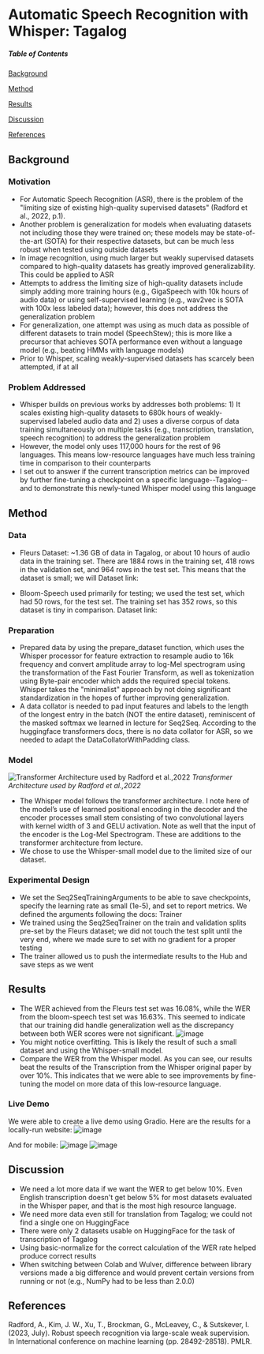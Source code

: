 # Automatic Speech Recognition with Whisper: Tagalog

##### Table of Contents  
[Background](#background)  

[Method](#method)

[Results](#results) 

[Discussion](#discussion)  

[References](#references)



## Background

### Motivation

- For Automatic Speech Recognition (ASR), there is the problem of the "limiting size of existing high-quality supervised datasets" (Radford et al., 2022, p.1).
- Another problem is generalization for models when evaluating datasets not including those they were trained on; these models may be state-of-the-art (SOTA) for their respective datasets, but can be much less robust when tested using outside datasets
- In image recognition, using much larger but weakly supervised datasets compared to high-quality datasets has greatly improved generalizability. This could be applied to ASR
- Attempts to address the limiting size of high-quality datasets include simply adding more training hours (e.g., GigaSpeech with 10k hours of audio data) or using self-supervised learning (e.g., wav2vec is SOTA with 100x less labeled data); however, this does not address the generalization problem
- For generalization, one attempt was using as much data as possible of different datasets to train model (SpeechStew); this is more like a precursor that achieves SOTA performance even without a language model (e.g., beating HMMs with language models)
- Prior to Whisper, scaling weakly-supervised datasets has scarcely been attempted, if at all

### Problem Addressed
- Whisper builds on previous works by addresses both problems: 1) It scales existing high-quality datasets to 680k hours of weakly-supervised labeled audio data and 2) uses a diverse corpus of data training simultaneously on multiple tasks (e.g., transcription, translation, speech recognition) to address the generalization problem
- However, the model only uses 117,000 hours for the rest of 96 languages. This means low-resource languages have much less training time in comparison to their counterparts
- I set out to answer if the current transcription metrics can be improved by further fine-tuning a checkpoint on a specific language--Tagalog--and to demonstrate this newly-tuned Whisper model using this language


## Method

### Data
- Fleurs Dataset: ~1.36 GB of data in Tagalog, or about 10 hours of audio data in the training set. There are 1884 rows in the training set, 418 rows in the validation set, and 964 rows in the test set. This means that the dataset is small; we will 
Dataset link:
[](https://huggingface.co/datasets/google/fleurs/tree/main)

- Bloom-Speech used primarily for testing; we used the test set, which had 50 rows, for the test set. The training set has 352 rows, so this dataset is tiny in comparison.
Dataset link:
[](https://huggingface.co/datasets/sil-ai/bloom-speech)

### Preparation
- Prepared data by using the prepare_dataset function, which uses the Whisper processor for feature extraction to resample audio to 16k frequency and convert amplitude array to log-Mel spectrogram using the transformation of the Fast Fourier Transform, as well as tokenization using Byte-pair encoder which adds the required special tokens. Whisper takes the "minimalist" approach by not doing significant standardization in the hopes of further improving generalization.
- A data collator is needed to pad input features and labels to the length of the longest entry in the batch (NOT the entire dataset), reminiscent of the masked softmax we learned in lecture for Seq2Seq. According to the huggingface transformers docs, there is no data collator for ASR, so we needed to adapt the DataCollatorWithPadding class.

### Model
![Transformer Architecture used by Radford et al.,2022](https://github.com/user-attachments/assets/8964ee8f-036a-46c2-9b79-9aeedeae60a6)
*Transformer Architecture used by Radford et al.,2022*
- The Whisper model follows the transformer architecture. I note here of the model’s use of learned positional encoding in the decoder and the encoder processes small stem consisting of two convolutional layers with kernel width of 3 and GELU activation. Note as well that the input of the encoder is the Log-Mel Spectrogram. These are additions to the transformer architecture from lecture.
- We chose to use the Whisper-small model due to the limited size of our dataset.

### Experimental Design
- We set the Seq2SeqTrainingArguments to be able to save checkpoints, specify the learning rate as small (1e-5), and set to report metrics. We defined the arguments following the docs: Trainer
- We trained using the Seq2SeqTrainer on the train and validation splits pre-set by the Fleurs dataset; we did not touch the test split until the very end, where we made sure to set with no gradient for a proper testing
- The trainer allowed us to push the intermediate results to the Hub and save steps as we went



## Results

- The WER achieved from the Fleurs test set was 16.08%, while the WER from the bloom-speech test set was 16.63%. This seemed to indicate that our training did handle generalization well as the discrepancy between both WER scores were not significant.
![image](https://github.com/user-attachments/assets/7eab8915-4485-4e0a-baff-c31f25f5c33c)
- You might notice overfitting. This is likely the result of such a small dataset and using the Whisper-small model.
- Compare the WER from the Whisper model. As you can see, our results beat the results of the Transcription from the Whisper original paper by over 10%. This indicates that we were able to see improvements by fine-tuning the model on more data of this low-resource language.

### Live Demo
We were able to create a live demo using Gradio. Here are the results for a locally-run website:
![image](https://github.com/user-attachments/assets/28affd06-8d9b-4378-aeaf-8262f2f33a47)

And for mobile:
![image](https://github.com/user-attachments/assets/68fd3a46-ed06-4a38-8e5a-5cae73fac0a6)
![image](https://github.com/user-attachments/assets/84f51420-9658-4b50-a007-c9b28c333072)



## Discussion

- We need a lot more data if we want the WER to get below 10%. Even English transcription doesn't get below 5% for most datasets evaluated in the Whisper paper, and that is the most high resource language.
- We need more data even still for translation from Tagalog; we could not find a single one on HuggingFace
- There were only 2 datasets usable on HuggingFace for the task of transcription of Tagalog
- Using basic-normalize for the correct calculation of the WER rate helped produce correct results
- When switching between Colab and Wulver, difference between library versions made a big difference and would prevent certain versions from running or not (e.g., NumPy had to be less than 2.0.0)



## References
  Radford, A., Kim, J. W., Xu, T., Brockman, G., McLeavey, C., & Sutskever, I. (2023, July). Robust speech recognition via large-scale weak supervision. In International conference on machine learning (pp. 28492-28518). PMLR.
